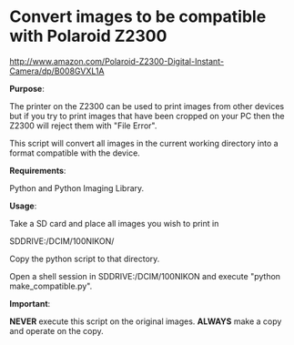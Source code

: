 # Convert images to be compatible with Polaroid Z2300 #

http://www.amazon.com/Polaroid-Z2300-Digital-Instant-Camera/dp/B008GVXL1A

**Purpose**:

The printer on the Z2300 can be used to print images from other devices but if you try to print images that have been cropped on your PC then the Z2300 will reject them with "File Error".  

This script will convert all images in the current working directory into a format compatible with the device.

**Requirements**:

Python and Python Imaging Library.

**Usage**:

Take a SD card and place all images you wish to print in 

SDDRIVE:/DCIM/100NIKON/

Copy the python script to that directory.

Open a shell session in SDDRIVE:/DCIM/100NIKON and execute "python make_compatible.py".

**Important**:

**NEVER** execute this script on the original images.  **ALWAYS** make a copy and operate on the copy.

